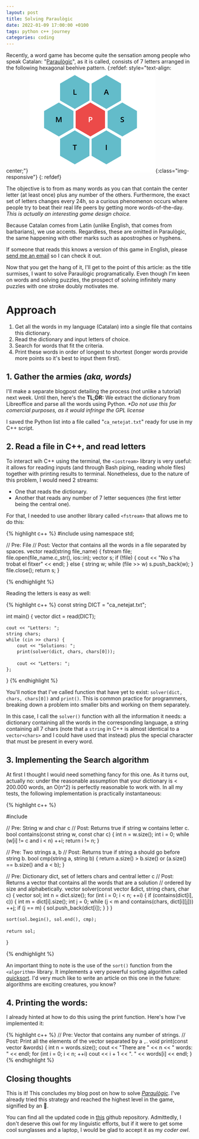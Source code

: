 ```yaml
---
layout: post
title: Solving Paraulògic
date: 2022-01-09 17:00:00 +0100
tags: python c++ journey
categories: coding
---
```

Recently, a word game has become quite the sensation among people who speak Catalan: 
"[Paraulògic](https://vilaweb.cat/paraulogic/)", as it is called, consists of 7 letters arranged in the following hexagonal beehive pattern.
{:refdef: style="text-align: center;"}
![paraulogic array](/assets/img/paraulogic-array.png){:class="img-responsive"}
{: refdef}

The objective is to from as many words as you can that contain the center letter (at least once) plus any number of the others.
Furthermore, the exact set of letters changes every 24h, so a curious phenomenon occurs where people try to beat their real life peers by getting more words-of-the-day. _This is actually an interesting game design choice._

Because Catalan comes from Latin (unlike English, that comes from barbarians), we use accents.
Regardless, these are omitted in Paraulògic, the same happening with other marks such as apostrophes or hyphens.

If someone that reads this knows a version of this game in English, please [send me an email](mailto:bibanez@protonmail.com) so I can check it out.

Now that you get the hang of it, I'll get to the point of this article: as the title surmises, I want to solve Paraulògic programatically.
Even though I'm keen on words and solving puzzles, the prospect of solving infinitely many puzzles with one stroke doubly motivates me.

# Approach
1. Get all the words in my language (Catalan) into a single file that contains this dictionary.
2. Read the dictionary and input letters of choice. 
3. Search for words that fit the criteria.
3. Print these words in order of longest to shortest (longer words provide more points so it's best to input them first).

## 1. Gather the armies _(aka, words)_

I'll make a separate blogpost detailing the process (not unlike a tutorial) next week.
Until then, here's the **TL;DR:** We extract the dictionary from Libreoffice and parse all the words using Python.
_*Do not use this for comercial purposes, as it would infringe the GPL license_

I saved the Python list into a file called "`ca_netejat.txt`" ready for use in my C++ script.

## 2. Read a file in C++, and read letters

To interact wih C++ using the terminal, the `<iostream>` library is very useful:
it allows for reading inputs (and through Bash piping, reading whole files) together with printing results to terminal.
Nonetheless, due to the nature of this problem, I would need 2 streams:
- One that reads the dictionary.
- Another that reads any number of 7 letter sequences (the first letter being the central one).

For that, I needed to use another library called `<fstream>` that allows me to do this:

{% highlight c++ %}
#include <fstream>
using namespace std;

// Pre:     File 
// Post:    Vector that contains all the words in a file separated by spaces.
vector<string> read(string file_name) {
    fstream file;
    file.open(file_name.c_str(), ios::in);
    vector<string> s;
    if (!file) {
        cout << "No s'ha trobat el fitxer" << endl;
    } else {
        string w;
        while (file >> w) s.push_back(w);
    }
    file.close();
    return s;
}

{% endhighlight %}

Reading the letters is easy as well:

{% highlight c++ %}
const string DICT = "ca_netejat.txt";

int main() {
    vector<string> dict = read(DICT);
    
    cout << "Letters: ";   
    string chars;           
    while (cin >> chars) {
        cout << "Solutions: ";
        print(solver(dict, chars, chars[0]));
        
        cout << "Letters: ";
    };
}
{% endhighlight %}

You'll notice that I've called function that have yet to exist: `solver(dict, chars, chars[0])` and `print()`.
This is common practice for programmers, breaking down a problem into smaller bits and working on them separately.

In this case, I call the `solver()` function with all the information it needs:
a dictionary containing all the words in the corresponding language, a string containing all 7 chars (note that a `string` in C++ is almost identical to a `vector<chars>` and I could have used that instead) plus the special character that must be present in every word.

## 3. Implementing the Search algorithm
At first I thought I would need something fancy for this one.
As it turns out, actually no: under the reasonable assumption that your dictionary is < 200.000 words, an O(n^2) is perfectly reasonable to work with.
In all my tests, the following implementation is practically instantaneous:

{% highlight c++ %}

#include <algorithm>

// Pre:     String w and char c
// Post:    Returns true if string w contains letter c. 
bool contains(const string w, const char c) {
    int n = w.size();
    int i = 0;
    while (w[i] != c and i < n) ++i;
    return i != n;
}

// Pre:     Two strings a, b
// Post:    Returns true if string a should go before string b. 
bool cmp(string a, string b) {
    return a.size() > b.size() or (a.size() == b.size() and a < b);
}

// Pre:     Dictionary dict, set of letters chars and central letter c
// Post:    Returns a vector that contains all the words that are a solution
//          ordered by size and alphabetically.
vector<string> solver(const vector<string> &dict, string chars, char c) {
    vector<string> sol;
    int n = dict.size();
    for (int i = 0; i < n; ++i) {
        if (contains(dict[i], c)) {
            int m = dict[i].size();
            int j = 0;
            while (j < m and contains(chars, dict[i][j])) ++j;
            if (j == m) {
                sol.push_back(dict[i]);
            }
        }
	}

	sort(sol.begin(), sol.end(), cmp);
    
    return sol;
}

{% endhighlight %}

An important thing to note is the use of the `sort()` function from the `<algorithm>` library.
It implements a very powerful sorting algorithm called [quicksort](https://en.wikipedia.org/wiki/Quicksort).
I'd very much like to write an article on this one in the future: algorithms are exciting creatures, you know?

## 4. Printing the words:
I already hinted at how to do this using the print function.
Here's how I've implemented it:

{% highlight c++ %}
// Pre:     Vector that contains any number of strings.
// Post:    Print all the elements of the vector separated by a `,`.
void print(const vector<string> &words) {
    int n = words.size();
    cout << "There are " << n << " words: " << endl;
    for (int i = 0; i < n; ++i) cout << i + 1 << ". " << words[i] << endl;
}
{% endhighlight %}

## Closing thoughts

This is it! This concludes my blog post on how to solve [_Paraulògic_](https://vilaweb.cat/paraulogic/).
I've already tried this strategy and reached the highest level in the game, signified by an 🦉.


You can find all the updated code in [this](https://github.com/bibanez/Paraulogicked) github repository. 
Admittedly, I don't deserve this owl for my linguistic efforts, but if it were to get some cool sunglasses and a laptop, I would be glad to accept it as my _coder owl_.

[1]: https://vilaweb.cat/paraulogic/
